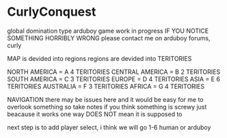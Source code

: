# CurlyConquest
global domination type arduboy game work in progress
IF YOU NOTICE SOMETHING HORRIBLY WRONG please contact me on arduboy forums, curly

MAP is devided into regions
regions are devided into TERITORIES

NORTH AMERICA = A     4 TERITORIES
CENTRAL AMERICA = B   2 TERITORIES
SOUTH AMERICA = C     3 TERITORIES
EUROPE = D            4 TERITORIES
ASIA = E              6 TERITORIES
AUSTRALIA = F         3 TERITORIES
AFRICA = G            4 TERITORIES

NAVIGATION there may be issues here and it would be easy for me to overlook something so take notes if you think something is screwy just beacause it works one way DOES NOT mean it is supposed to

next step is to add player select, i think we will go 1-6
human or arduboy



